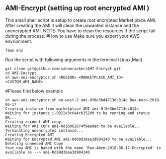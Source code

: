 

## AMI-Encrypt (setting up root encrypted AMI )
This small shell script is setup to create root encrypted Market place AMI.
After creating the AMI it will clean the unwanted instance and the unencrypted AMI.
NOTE: You have to clean the resources if the script fail during the process.
#How to use
Make sure you export your AWS envrionment.
```
faws env
```
Run the script with following arguments in the terminal (Linux,Mac)
```
git clone git@github.com:sahanracker/AMI-Encrypt.git
cd AMI-Encrypt
sh aws-ami-encryptor.sh <REGION> <MARKETPLACE_AMI_ID> <CUSTOM_AMI_NAME>
```

#Please find below example
```
sh aws-ami-encryptor.sh eu-west-2 ami-0f8e3bd4713dc814e Rax-Amzn-2018-06-17
Creating instance from marketplace AMI ami-0f8e3bd4713dc814e
Waiting for instance i-0322a3c6a4cb252dd to be running and status OK...
Creating account AMI copy
Waiting for AMI COPY ami-0d16062874f9ee0ed to be available...
Terminating unencrypted instance...
Creating Encrypted AMI
Waiting for Encrypted AMI ami-0d09d38aa3d904240 to be available...
Deleting unneeded AMI Copy
Your new AMI is baked with the name 'Rax-Amzn-2018-06-17-Encrypted' is available as --> ami-0d09d38aa3d904240
```
